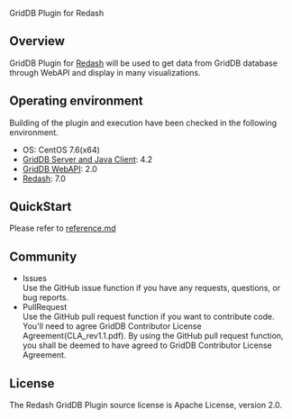 GridDB Plugin for Redash

## Overview

GridDB Plugin for [Redash](https://github.com/getredash/redash) will be used to get data from GridDB database through WebAPI and display in many visualizations.

## Operating environment

Building of the plugin and execution have been checked in the following environment.
- OS: CentOS 7.6(x64)
- [GridDB Server and Java Client](https://github.com/griddb/griddb_nosql): 4.2
- [GridDB WebAPI](https://github.com/griddb/webapi): 2.0
- [Redash](https://github.com/getredash/redash): 7.0

## QuickStart

Please refer to [reference.md](reference.md)

## Community

  * Issues  
    Use the GitHub issue function if you have any requests, questions, or bug reports. 
  * PullRequest  
    Use the GitHub pull request function if you want to contribute code.
    You'll need to agree GridDB Contributor License Agreement(CLA_rev1.1.pdf).
    By using the GitHub pull request function, you shall be deemed to have agreed to GridDB Contributor License Agreement.

## License
  
  The Redash GridDB Plugin source license is Apache License, version 2.0.
